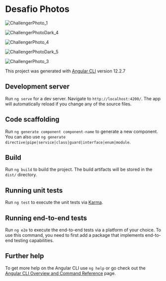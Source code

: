 # Desafio Photos

![ChallengerPhoto_1](https://user-images.githubusercontent.com/81401104/156706463-480f4b83-feb6-4b1e-8096-35d2549ce30c.png)

![ChallengerPhotoDark_4](https://user-images.githubusercontent.com/81401104/156706467-a7a795f1-86b4-406e-bcf9-4779d846d888.png)

![ChallengerPhoto_4](https://user-images.githubusercontent.com/81401104/156706500-8e1bf6df-8d47-426c-a8a7-e64747a5da21.png)

![ChallengerPhotoDark_5](https://user-images.githubusercontent.com/81401104/156706512-f168342f-f1ea-425d-91e5-11924569a190.png)

![ChallengerPhoto_3](https://user-images.githubusercontent.com/81401104/156706526-138f7f96-7961-4e55-a299-bc6030e9b387.png)



This project was generated with [Angular CLI](https://github.com/angular/angular-cli) version 12.2.7


## Development server

Run `ng serve` for a dev server. Navigate to `http://localhost:4200/`. The app will automatically reload if you change any of the source files.

## Code scaffolding

Run `ng generate component component-name` to generate a new component. You can also use `ng generate directive|pipe|service|class|guard|interface|enum|module`.

## Build

Run `ng build` to build the project. The build artifacts will be stored in the `dist/` directory.

## Running unit tests

Run `ng test` to execute the unit tests via [Karma](https://karma-runner.github.io).

## Running end-to-end tests

Run `ng e2e` to execute the end-to-end tests via a platform of your choice. To use this command, you need to first add a package that implements end-to-end testing capabilities.

## Further help

To get more help on the Angular CLI use `ng help` or go check out the [Angular CLI Overview and Command Reference](https://angular.io/cli) page.
